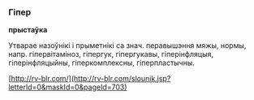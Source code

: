 ### Гіпер
**прыстаўка**

Утварае назоўнікі і прыметнікі са знач. перавышэння мяжы, нормы, напр. гіпервітаміноз, гіпергук, гіпергукавы, гіперінфляцыя, гіперінфляцыйны, гіперкомплексны, гіперпластычны.

<a rel="author">[http://rv-blr.com/](http://rv-blr.com/slounik.jsp?letterId=0&maskId=0&pageId=703)</a>

